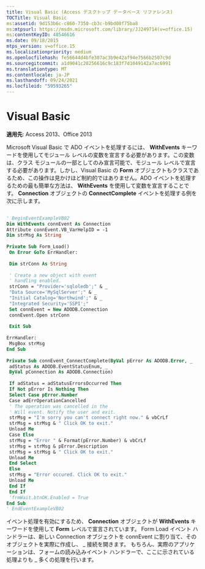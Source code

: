 ```yaml
---
title: Visual Basic (Access デスクトップ データベース リファレンス)
TOCTitle: Visual Basic
ms:assetid: 9d153b6c-c860-7350-cb3c-b9bd08f75ba8
ms:mtpsurl: https://msdn.microsoft.com/library/JJ249714(v=office.15)
ms:contentKeyID: 48546616
ms.date: 09/18/2015
mtps_version: v=office.15
ms.localizationpriority: medium
ms.openlocfilehash: fe56644d4bfe307ac3b9e42af94e7566b2507c9d
ms.sourcegitcommit: a1d9041c20256616c9c183f7d1049142a7ac6991
ms.translationtype: MT
ms.contentlocale: ja-JP
ms.lasthandoff: 09/24/2021
ms.locfileid: "59593265"
---
```

# <a name="visual-basic"></a>Visual Basic


**適用先**: Access 2013、Office 2013

Microsoft Visual Basic で ADO イベントを処理するには、 **WithEvents** キーワードを使用してモジュール レベルの変数を宣言する必要があります。この変数は、クラス モジュールの一部としてのみ宣言可能で、モジュール レベルで宣言する必要があります。しかし、Visual Basic の **Form** オブジェクトもクラスであるため、この操作は見かけほど制約的ではありません。ADO イベントを処理するための最も簡単な方法は、 **WithEvents** を使用して変数を宣言することです。 **Connection** オブジェクトの **ConnectComplete** イベントを処理する例を次に示します。

```vb 
 
' BeginEventExampleVB02 
Dim WithEvents connEvent As Connection 
Attribute connEvent.VB_VarHelpID = -1 
Dim strMsg As String 
 
Private Sub Form_Load() 
 On Error GoTo ErrHandler: 
 
 Dim strConn As String 
 
 ' Create a new object with event 
 ' handling enabled. 
 strConn = "Provider='sqloledb';" & _ 
 "Data Source='MySqlServer';" & _ 
 "Initial Catalog='Northwind';" & _ 
 "Integrated Security='SSPI';" 
 Set connEvent = New ADODB.Connection 
 connEvent.Open strConn 
 
 Exit Sub 
 
ErrHandler: 
 MsgBox strMsg 
End Sub 
 
Private Sub connEvent_ConnectComplete(ByVal pError As ADODB.Error, _ 
 adStatus As ADODB.EventStatusEnum, _ 
 ByVal pConnection As ADODB.Connection) 
 
 If adStatus = adStatusErrorsOccurred Then 
 If Not pError Is Nothing Then 
 Select Case pError.Number 
 Case adErrOperationCancelled 
 ' The operation was cancelled in the 
 ' Will event. Notify the user and exit. 
 strMsg = "I'm sorry you can't connect right now." & vbCrLf 
 strMsg = strMsg & " Click OK to exit." 
 Unload Me 
 Case Else 
 strMsg = "Error " & Format(pError.Number) & vbCrLf 
 strMsg = strMsg & pError.Description 
 strMsg = strMsg & " Click OK to exit." 
 Unload Me 
 End Select 
 Else 
 strMsg = "Error occured. Click OK to exit." 
 Unload Me 
 End If 
 End If 
 'frmWait.btnOK.Enabled = True 
End Sub 
' EndEventExampleVB02 
```

イベント処理を有効にするため、 **Connection** オブジェクトが **WithEvents** キーワードを使用して **Form** レベルで宣言されています。 Form Load イベント ハンドラーは、新しい Connection オブジェクトを connEvent に割り当て、そのオブジェクトを実際に作成し、 \_ 接続を開きます。   もちろん、実際のアプリケーションは、フォームの読み込みイベント ハンドラーで、ここに示されている処理よりも \_ 多くの処理を行います。


